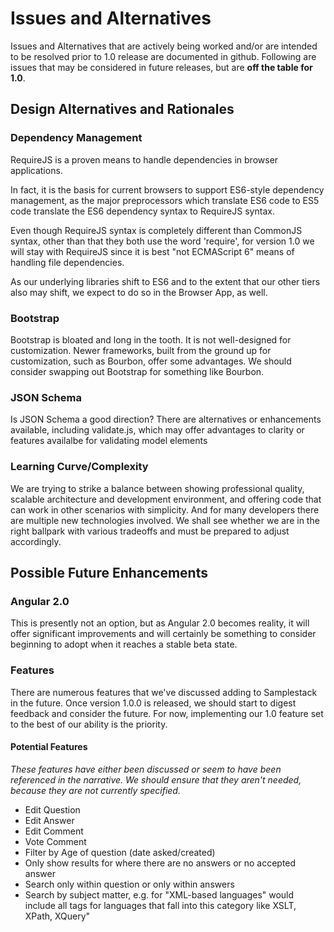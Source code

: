 # Issues and Alternatives

Issues and Alternatives that are actively being worked and/or are intended to be resolved prior to 1.0 release are documented in github. Following are issues that may be considered in future releases, but are **off the table for 1.0**.

## Design Alternatives and Rationales

### Dependency Management

RequireJS is a proven means to handle dependencies in browser applications.

In fact, it is the basis for current browsers to support ES6-style dependency
management, as the major preprocessors which translate ES6 code to ES5 code
translate the ES6 dependency syntax to RequireJS syntax.

Even though RequireJS syntax is completely different than CommonJS syntax, other than that they both use the word 'require', for version 1.0 we will stay with RequireJS since it is best "not ECMAScript 6" means of handling file dependencies.

As our underlying libraries shift to ES6 and to the extent that our other tiers also may shift, we expect to do so in the Browser App, as well.

### Bootstrap

Bootstrap is bloated and long in the tooth. It is not well-designed for
customization. Newer frameworks, built from the ground up for customization,
such as Bourbon, offer some advantages. We should consider swapping out
Bootstrap for something like Bourbon.

### JSON Schema

Is JSON Schema a good direction? There are alternatives or enhancements
available, including validate.js, which may offer advantages to clarity
or features availalbe for validating model elements

### Learning Curve/Complexity

We are trying to strike a balance between showing professional quality, scalable architecture and development environment, and offering code that can work in other scenarios with simplicity.  And for many developers there are multiple new technologies involved. We shall see whether we are in the right ballpark with various tradeoffs and must be prepared to adjust accordingly.

## Possible Future Enhancements

### Angular 2.0

This is presently not an option, but as Angular 2.0 becomes reality, it will
offer significant improvements and will certainly be something to consider
beginning to adopt when it reaches a stable beta state.

### Features

There are numerous features that we've discussed adding to Samplestack in
the future. Once version 1.0.0 is released, we should start to digest feedback
and consider the future. For now, implementing our 1.0 feature set to the best
of our ability is the priority.

#### Potential Features

*These features have either been discussed or seem to have been referenced in the narrative. We should ensure that they aren't needed, because they are not currently specified.*

- Edit Question
- Edit Answer
- Edit Comment
- Vote Comment
- Filter by Age of question (date asked/created)
- Only show results for where there are no answers or no accepted answer
- Search only within question or only within answers
- Search by subject matter, e.g. for "XML-based languages" would include all tags for languages that fall into this category like XSLT, XPath, XQuery"
